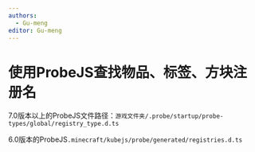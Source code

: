 ```yaml
---
authors:
  - Gu-meng
editor: Gu-meng
---
```

# 使用ProbeJS查找物品、标签、方块注册名

7.0版本以上的ProbeJS文件路径：`游戏文件夹/.probe/startup/probe-types/global/registry_type.d.ts`

6.0版本的ProbeJS`.minecraft/kubejs/probe/generated/registries.d.ts`
